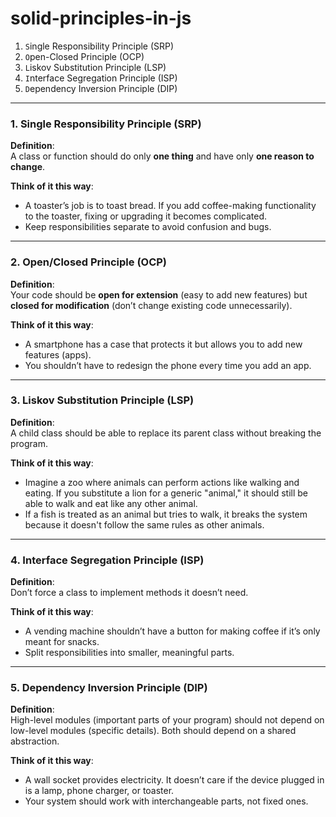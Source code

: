 # solid-principles-in-js

1. `S`ingle Responsibility Principle (SRP)
2. `O`pen-Closed Principle (OCP)
3. `L`iskov Substitution Principle (LSP)
4. `I`nterface Segregation Principle (ISP)
5. `D`ependency Inversion Principle (DIP)

---

### 1. **Single Responsibility Principle (SRP)**

**Definition**:  
A class or function should do only **one thing** and have only **one reason to change**.

**Think of it this way**:

- A toaster’s job is to toast bread. If you add coffee-making functionality to the toaster, fixing or upgrading it becomes complicated.
- Keep responsibilities separate to avoid confusion and bugs.

---

### 2. **Open/Closed Principle (OCP)**

**Definition**:  
Your code should be **open for extension** (easy to add new features) but **closed for modification** (don’t change existing code unnecessarily).

**Think of it this way**:

- A smartphone has a case that protects it but allows you to add new features (apps).
- You shouldn’t have to redesign the phone every time you add an app.

---

### 3. **Liskov Substitution Principle (LSP)**

**Definition**:  
A child class should be able to replace its parent class without breaking the program.

**Think of it this way**:

- Imagine a zoo where animals can perform actions like walking and eating. If you substitute a lion for a generic "animal," it should still be able to walk and eat like any other animal.
- If a fish is treated as an animal but tries to walk, it breaks the system because it doesn't follow the same rules as other animals.

---

### 4. **Interface Segregation Principle (ISP)**

**Definition**:  
Don’t force a class to implement methods it doesn’t need.

**Think of it this way**:

- A vending machine shouldn’t have a button for making coffee if it’s only meant for snacks.
- Split responsibilities into smaller, meaningful parts.

---

### 5. **Dependency Inversion Principle (DIP)**

**Definition**:  
High-level modules (important parts of your program) should not depend on low-level modules (specific details). Both should depend on a shared abstraction.

**Think of it this way**:

- A wall socket provides electricity. It doesn’t care if the device plugged in is a lamp, phone charger, or toaster.
- Your system should work with interchangeable parts, not fixed ones.
